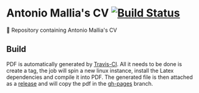 # Antonio Mallia's CV [![Build Status](https://travis-ci.org/amallia/cv-antoniomallia.svg)](https://travis-ci.org/amallia/cv-antoniomallia)
:page_facing_up: Repository containing Antonio Mallia's CV

## Build
PDF is automatically generated by [Travis-CI](https://travis-ci.org/amallia/cv-antoniomallia). 
All it needs to be done is create a tag, the job will spin a new linux instance, install the Latex dependencies and compile it into PDF.
The generated file is then attached as a [release](https://github.com/amallia/cv-antoniomallia/releases) and will copy the pdf in the [gh-pages](https://github.com/amallia/cv-antoniomallia/tree/gh-pages) branch.
